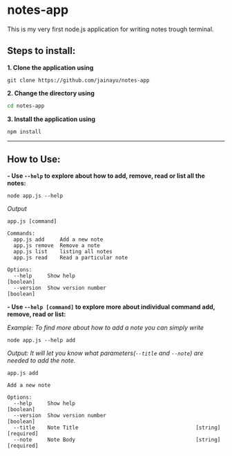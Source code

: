 # notes-app
This is my very first node.js application for writing notes trough terminal.

## Steps to install:

**1. Clone the application using**
```gitattributes
git clone https://github.com/jainayu/notes-app
```

**2. Change the directory using**
```bash
cd notes-app
```

**3. Install the application using**
```gitattributes
npm install
```
------

## How to Use:

  **- Use `--help` to explore about how to add, remove, read or list all the notes:**

```gitattributes
node app.js --help
```
*Output*
```
app.js [command]

Commands:
  app.js add     Add a new note
  app.js remove  Remove a note
  app.js list    listing all notes
  app.js read    Read a particular note

Options:
  --help     Show help                                                 [boolean]
  --version  Show version number                                       [boolean]
```

  **- Use `--help [command]` to explore more about individual command add, remove, read or list:**

*Example: To find more about how to add a note you can simply write*
```gitattributes
node app.js --help add
```
*Output: It will let you know what parameters(`--title` and `--note`) are needed to add the note.*
```
app.js add

Add a new note

Options:
  --help     Show help                                                 [boolean]
  --version  Show version number                                       [boolean]
  --title    Note Title                                      [string] [required]
  --note     Note Body                                       [string] [required]
```


